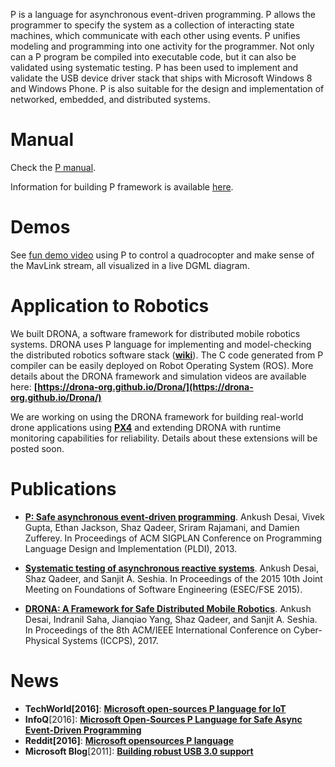 P is a language for asynchronous event-driven programming. P allows the programmer to specify the system as a collection of interacting state machines, which communicate with each other using events. P unifies modeling and programming into one activity for the programmer. Not only can a P program be compiled into executable code, but it can also be validated using systematic testing. P has been used to implement and validate the USB device driver stack that ships with Microsoft Windows 8 and Windows Phone. P is also suitable for the design and implementation of networked, embedded, and distributed systems.

Manual
=========

Check the [P manual](https://github.com/p-org/P/blob/master/Doc/Manual/pmanual.pdf).

Information for building P framework is available [here](https://github.com/p-org/P/wiki).

Demos
==========================================================
See [fun demo video](https://www.youtube.com/watch?v=R8ztpfMPs5c) using P to control a quadrocopter and make sense of the MavLink stream, all visualized in a live DGML diagram.

Application to Robotics
=========================================================
We built DRONA, a software framework for distributed mobile robotics systems. DRONA uses P language for implementing and model-checking the distributed robotics software stack (**[wiki](https://github.com/Drona-Org/Drona/wiki/Drona-Software-Stack)**). The C code generated from P compiler can be easily deployed on  Robot Operating System (ROS).
More details about the DRONA framework and simulation videos are available here:
**[https://drona-org.github.io/Drona/](https://drona-org.github.io/Drona/)**

We are working on using the DRONA framework for building real-world drone applications using **[PX4](https://github.com/PX4/Firmware)** and extending DRONA with runtime monitoring capabilities for reliability.
Details about these extensions will be posted soon.

Publications
==========================================================
- **[P: Safe asynchronous event-driven programming](http://research.microsoft.com/pubs/191069/pldi212_desai.pdf)**.
Ankush Desai, Vivek Gupta, Ethan Jackson, Shaz Qadeer, Sriram Rajamani, and Damien Zufferey.
In Proceedings of ACM SIGPLAN Conference on Programming Language Design and Implementation (PLDI), 2013.

- **[Systematic testing of asynchronous reactive systems](http://dx.doi.org/10.1145/2786805.2786861)**.
Ankush Desai, Shaz Qadeer, and Sanjit A. Seshia.
In Proceedings of the 2015 10th Joint Meeting on Foundations of Software Engineering (ESEC/FSE 2015). 

- **[DRONA: A Framework for Safe Distributed Mobile Robotics](https://people.eecs.berkeley.edu/~ankush/Papers/drona.pdf)**.
Ankush Desai, Indranil Saha, Jianqiao Yang, Shaz Qadeer, and Sanjit A. Seshia.
In Proceedings of the 8th ACM/IEEE International Conference on Cyber-Physical Systems (ICCPS), 2017.

News
============================================================
- **TechWorld[2016]**: **[Microsoft open-sources P language for IoT](http://www.techworld.com.au/article/608591/microsoft-open-sources-p-language-iot/)**
- **InfoQ**[2016]: **[Microsoft Open-Sources P Language for Safe Async Event-Driven Programming](https://www.infoq.com/news/2016/10/microsoft-p-language-opensourced)**
- **Reddit[2016]**: **[Microsoft opensources P language](https://www.reddit.com/r/programming/comments/56nbbx/microsoft_opensources_p_language/)**
- **Microsoft Blog**[2011]: **[Building robust USB 3.0 support](https://blogs.msdn.microsoft.com/b8/2011/08/22/building-robust-usb-3-0-support/)**


